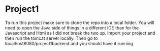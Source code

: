 # Project1
To run this project make sure to clone the repo into a local folder. You will need to open the Java side of things in a different IDE than for the Javascript and Html
as I did not break the two up. Import your project and then run the tomcat server locally. Then go to localhost8080/project1backend and you should have it running
